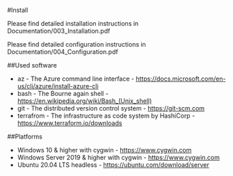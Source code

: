 #Install

Please find detailed installation instructions in Documentation/003_Installation.pdf

Please find detailed configuration instructions in Documentation/004_Configuration.pdf

##Used software

 + az        - The Azure command line interface				- https://docs.microsoft.com/en-us/cli/azure/install-azure-cli
 + bash      - The Bourne again shell					- https://en.wikipedia.org/wiki/Bash_(Unix_shell)
 + git       - The distributed version control system			- https://git-scm.com
 + terrafrom - The infrastructure as code system by HashiCorp 		- https://www.terraform.io/downloads

##Platforms

 + Windows 10 & higher with cygwin		- https://www.cygwin.com
 + Windows Server 2019 & higher with cygwin	- https://www.cygwin.com
 + Ubuntu  20.04 LTS headless			- https://ubuntu.com/download/server

